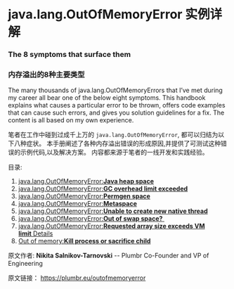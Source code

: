 # java.lang.OutOfMemoryError 实例详解 
### The 8 symptoms that surface them 
### 内存溢出的8种主要类型



The many thousands of java.lang.OutOfMemoryErrors that I’ve met during my career all bear one of the below eight symptoms. This handbook explains what causes a particular error to be thrown, offers code examples that can cause such errors, and gives you solution guidelines for a fix. The content is all based on my own experience.

笔者在工作中碰到过成千上万的 `java.lang.OutOfMemoryError`, 都可以归结为以下八种症状。
本手册阐述了各种内存溢出错误的形成原因,并提供了可测试这种错误的示例代码,以及解决方案。 内容都来源于笔者的一线开发和实践经验。



目录:



1. [java.lang.OutOfMemoryError:**Java heap space**](01_java-heap-space.md)
2. [java.lang.OutOfMemoryError:**GC overhead limit exceeded**](02_gc-overhead-limit-exceeded.md)
3. [java.lang.OutOfMemoryError:**Permgen space**](03_permgen-space.md)
4. [java.lang.OutOfMemoryError:**Metaspace**](04_metaspace.md)
5. [java.lang.OutOfMemoryError:**Unable to create new native thread**](05_unable-to-create-new-native-thread.md)
6. [java.lang.OutOfMemoryError:**Out of swap space?** ](06_out-of-swap-space.md)
7. [java.lang.OutOfMemoryError:**Requested array size exceeds VM limit** Details](07_requested-array-size-exceeds-vm-limit.md)
8. [Out of memory:**Kill process or sacrifice child**](08_kill-process-or-sacrifice-child.md)













原文作者: **Nikita Salnikov-Tarnovski**  -- Plumbr Co-Founder and VP of Engineering




原文链接： https://plumbr.eu/outofmemoryerror
